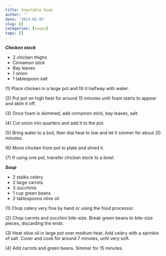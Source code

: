 ```yaml
---
title: Vegetable Soup
author: ''
date: '2023-02-03'
slug: []
categories: [soups]
tags: []
---
```


_**Chicken stock**_

- 2 chicken thighs
- Cinnamon stick
- Bay leaves
- 1 onion
- 1 tablespoon salt

(1) Place chicken in a large pot and fill it halfway with water.

(2) Put pot on high heat for around 15 minutes until foam starts to appear and skim it off. 

(3) Once foam is skimmed, add cinnamon stick, bay leaves, salt.

(4) Cut onion into quarters and add it to the pot.

(5) Bring water to a boil, then dial heat to low and let it simmer for about 20 minutes.

(6) Move chicken from pot to plate and shred it.

(7) If using one pot, transfer chicken stock to a bowl.

_**Soup**_

- 2 stalks celery
- 2 large carrots
- 3 zucchinis
- 1 cup green beans
- 2 tablespoons olive oil

(1) Chop celery very fine by hand or using the food processor.

(2) Chop carrots and zucchini bite-size. Break green beans to bite-size pieces, discarding the ends.

(3) Heat olive oil in large pot over medium heat. Add celery with a sprinkle of salt. Cover and cook for around 7 minutes, until very soft.

(4) Add carrots and green beans. Simmer for 15 minutes.



